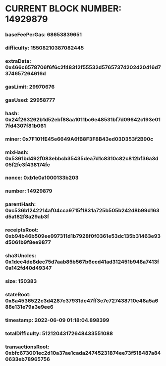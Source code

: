 # CURRENT BLOCK NUMBER: 14929879

### baseFeePerGas: 68653839651
### difficulty: 15508210387082445
### extraData: 0x466c6578706f6f6c2f48312f55532d57657374202d20416d7374657264616d
### gasLimit: 29970676
### gasUsed: 29958777
### hash: 0x24f263262b1d52ebf88aa1011bc6e48531bf7d09642c193e017fd4307f81b061
### miner: 0x7F101fE45e6649A6fB8F3F8B43ed03D353f2B90c
### mixHash: 0x5361bd492f083ebbcb35435dea7d1c8310c82c812bf36a3d05f2fc3f438174fc
### nonce: 0xb1e0a1000133b203
### number: 14929879
### parentHash: 0xc536b1242214af04cca9715f1831a725b505b242d8b99d163d5a182f8a29ab3f
### receiptsRoot: 0xb94b46b509ee997311d1b7928f0f0361e53dc135b31463e93d5061b9f8ee9877
### sha3Uncles: 0x1dcc4de8dec75d7aab85b567b6ccd41ad312451b948a7413f0a142fd40d49347
### size: 150383
### stateRoot: 0x8a4536522c3d4287c37931de47ff3c7c727438710e48a5a688e131e79a3e9ee6
### timestamp: 2022-06-09 01:18:04.898399
### totalDifficulty: 51212043172648433551088
### transactionsRoot: 0xbfc673001ec2d10a37ae1cada24745231874ee73f518487a840633eb78965756
